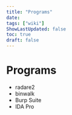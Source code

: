 ```yaml
---
title: "Programs"
date: 
tags: ["wiki"]
ShowLastUpdated: false
toc: true
draft: false
---
```


# Programs

- radare2
- binwalk
- Burp Suite
- IDA Pro
